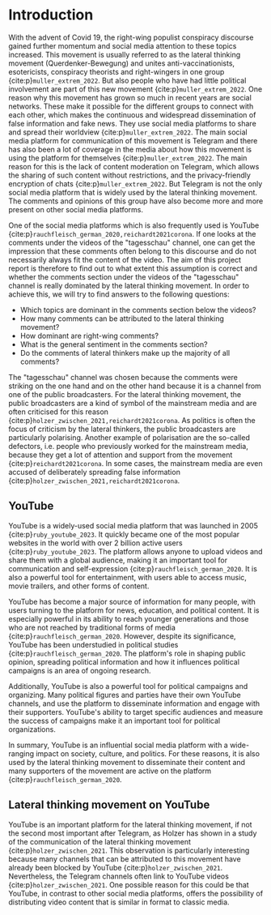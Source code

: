 # Introduction

With the advent of Covid 19, the right-wing populist conspiracy discourse gained further momentum and social media
attention
to these topics increased. This movement is usually referred to as the lateral thinking movement
(Querdenker-Bewegung) and unites
anti-vaccinationists, esotericists, conspiracy theorists and right-wingers in one group {cite:p}`muller_extrem_2022`.
But also people who have had little political involvement are part of this new movement {cite:p}`muller_extrem_2022`.
One reason why this movement has grown so much in recent years are social networks. These make it possible for the
different groups to connect with each other, which makes the continuous and widespread
dissemination of false information and fake news. They use social media platforms to share and spread their worldview
{cite:p}`muller_extrem_2022`.
The main social media platform for communication of this movement is Telegram and there
has also been a lot of coverage in the media about how this movement is using the platform for themselves
{cite:p}`muller_extrem_2022`. The main reason for this is
the lack of content moderation on Telegram, which allows the sharing of such content without restrictions, and the
privacy-friendly encryption of chats {cite:p}`muller_extrem_2022`. But Telegram is not the only social media platform
that is widely used by the lateral thinking movement. The comments and opinions of this group have also become more and
more present on other social media platforms.

One of the social media platforms which is also frequently used is YouTube {cite:p}`rauchfleisch_german_2020,reichardt2021corona`. 
If one looks at the comments under the videos of the "tagesschau" channel, one can get the impression that these
comments often belong to this discourse and do not necessarily always fit the content of the video. The aim of this
project report is therefore to find out to what extent this assumption is correct and whether the comments section
under the videos of the "tagesschau" channel is really dominated by the lateral thinking movement. In order to achieve
this, we will try to find answers to the following questions:

- Which topics are dominant in the comments section below the videos?
- How many comments can be attributed to the lateral thinking movement?
- How dominant are right-wing comments?
- What is the general sentiment in the comments section?
- Do the comments of lateral thinkers make up the majority of all comments?

The "tagesschau" channel was chosen because the comments were striking on the one hand and on the other hand because it
is a channel from one of the public broadcasters. For the lateral thinking movement, the public broadcasters are a kind
of symbol of the mainstream media and are often criticised for this reason {cite:p}`holzer_zwischen_2021,reichardt2021corona`. 
As politics is often the focus of
criticism by the lateral thinkers, the public broadcasters are particularly polarising. Another example of
polarisation are the so-called defectors, i.e. people who previously worked for the mainstream media, because they get a
lot of attention and support from the movement {cite:p}`reichardt2021corona`. In some cases, the mainstream
media are even accused of deliberately spreading false information {cite:p}`holzer_zwischen_2021,reichardt2021corona`.

## YouTube

YouTube is a widely-used social media platform that was launched in 2005 {cite:p}`ruby_youtube_2023`. It quickly became
one of
the most popular websites in the world with over 2 billion active users {cite:p}`ruby_youtube_2023`. The
platform allows anyone to upload videos and share them with a global audience, making it an important tool for
communication and self-expression {cite:p}`rauchfleisch_german_2020`. It is also a powerful tool for entertainment, with
users able to access music, movie trailers, and other forms of content.

YouTube has become a major source of information for many people, with users turning to the platform for news,
education, and political content. It is especially powerful in its ability to reach younger generations and those who
are not reached by traditional forms of media {cite:p}`rauchfleisch_german_2020`. However, despite its significance,
YouTube has been understudied in
political studies {cite:p}`rauchfleisch_german_2020`. The platform's role in shaping public opinion, spreading political
information and how it influences political campaigns is an area of ongoing research.

Additionally, YouTube is also a powerful tool for political campaigns and organizing. Many political figures and parties
have their own YouTube channels, and use the platform to disseminate information and engage with their supporters.
YouTube's ability to target specific audiences and measure the success of campaigns make it an important tool for
political organizations.

In summary, YouTube is an influential social media platform with a wide-ranging impact on society, culture, and
politics. For these reasons, it is also used by the lateral thinking movement to disseminate their content and many
supporters of the movement are active on the platform {cite:p}`rauchfleisch_german_2020`.

## Lateral thinking movement on YouTube

YouTube is an important platform for the lateral thinking movement, if not the second most important after Telegram, as
Holzer
has shown in a study of the communication of the lateral thinking movement {cite:p}`holzer_zwischen_2021`. This
observation is
particularly interesting because many channels that can be attributed to this movement have already been blocked by
YouTube {cite:p}`holzer_zwischen_2021`.
Nevertheless, the Telegram channels often link to YouTube videos {cite:p}`holzer_zwischen_2021`. One possible reason for
this
could be that
YouTube, in contrast to other social media platforms, offers the possibility of distributing video content that is
similar in format to classic media.